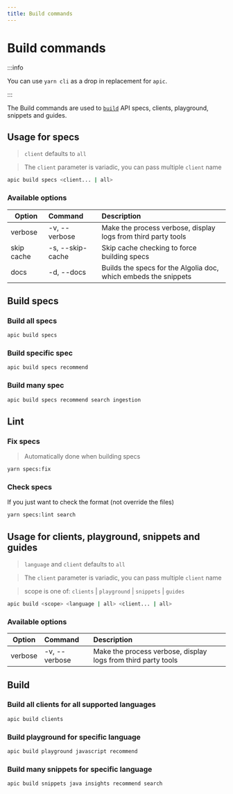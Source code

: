 ```yaml
---
title: Build commands
---
```


# Build commands

:::info

You can use `yarn cli` as a drop in replacement for `apic`.

:::

The Build commands are used to [`build`](#build) API specs, clients, playground, snippets and guides.

## Usage for specs

> `client` defaults to `all`

> The `client` parameter is variadic, you can pass multiple `client` name

```bash
apic build specs <client... | all>
```

### Available options

| Option     | Command          | Description                                                    |
| ---------- | :--------------- | :------------------------------------------------------------- |
| verbose    | -v, --verbose    | Make the process verbose, display logs from third party tools  |
| skip cache | -s, --skip-cache | Skip cache checking to force building specs                    |
| docs       | -d, --docs       | Builds the specs for the Algolia doc, which embeds the snippets|

## Build specs

### Build all specs

```bash
apic build specs
```

### Build specific spec

```bash
apic build specs recommend
```

### Build many spec

```bash
apic build specs recommend search ingestion
```

## Lint

### Fix specs

> Automatically done when building specs

```bash
yarn specs:fix
```

### Check specs

If you just want to check the format (not override the files)

```bash
yarn specs:lint search
```

## Usage for clients, playground, snippets and guides

> `language` and `client` defaults to `all`

> The `client` parameter is variadic, you can pass multiple `client` name

> scope is one of: `clients` | `playground` | `snippets` | `guides`

```bash
apic build <scope> <language | all> <client... | all>
```

### Available options

| Option  | Command       | Description                                                   |
| ------- | :------------ | :------------------------------------------------------------ |
| verbose | -v, --verbose | Make the process verbose, display logs from third party tools |

## Build

### Build all clients for all supported languages

```bash
apic build clients
```

### Build playground for specific language

```bash
apic build playground javascript recommend
```

### Build many snippets for specific language

```bash
apic build snippets java insights recommend search
```
